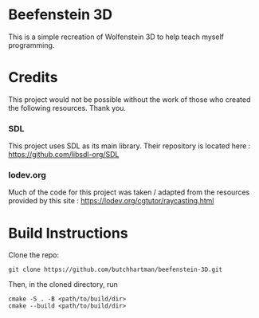# Beefenstein 3D

This is a simple recreation of Wolfenstein 3D to help teach myself programming.


# Credits

This project would not be possible without the work of those who created the following resources. Thank you.

### SDL

This project uses SDL as its main library. Their repository is located here :
https://github.com/libsdl-org/SDL

### lodev.org

Much of the code for this project was taken / adapted from the resources provided by this site :
https://lodev.org/cgtutor/raycasting.html

# Build Instructions

Clone the repo:
```
git clone https://github.com/butchhartman/beefenstein-3D.git
```
Then, in the cloned directory, run
```
cmake -S . -B <path/to/build/dir>
cmake --build <path/to/build/dir>
```
